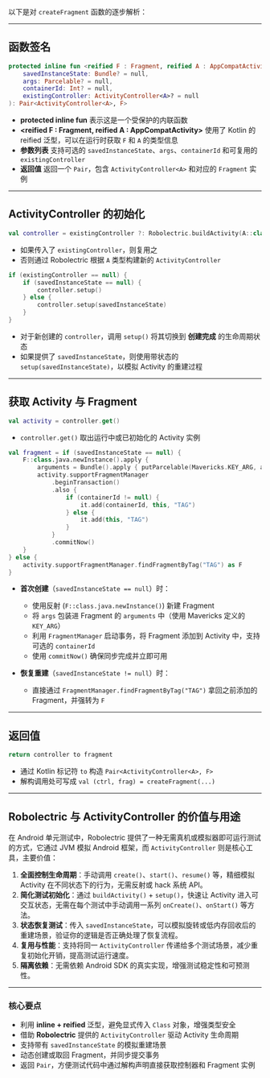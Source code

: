 

以下是对 `createFragment` 函数的逐步解析：

---

## 函数签名

```kotlin
protected inline fun <reified F : Fragment, reified A : AppCompatActivity> createFragment(
    savedInstanceState: Bundle? = null,
    args: Parcelable? = null,
    containerId: Int? = null,
    existingController: ActivityController<A>? = null
): Pair<ActivityController<A>, F>
```

* **protected inline fun**  表示这是一个受保护的内联函数
* **\<reified F : Fragment, reified A : AppCompatActivity>**  使用了 Kotlin 的 reified 泛型，可以在运行时获取 `F` 和 `A` 的类型信息
* **参数列表**  支持可选的 `savedInstanceState`、`args`、`containerId` 和可复用的 `existingController`
* **返回值**  返回一个 `Pair`，包含 `ActivityController<A>` 和对应的 `Fragment` 实例

---

## ActivityController 的初始化

```kotlin
val controller = existingController ?: Robolectric.buildActivity(A::class.java)
```

* 如果传入了 `existingController`，则复用之
* 否则通过 Robolectric 根据 `A` 类型构建新的 `ActivityController`

```kotlin
if (existingController == null) {
    if (savedInstanceState == null) {
        controller.setup()
    } else {
        controller.setup(savedInstanceState)
    }
}
```

* 对于新创建的 `controller`，调用 `setup()` 将其切换到 **创建完成** 的生命周期状态
* 如果提供了 `savedInstanceState`，则使用带状态的 `setup(savedInstanceState)`，以模拟 Activity 的重建过程

---

## 获取 Activity 与 Fragment

```kotlin
val activity = controller.get()
```

* `controller.get()` 取出运行中或已初始化的 Activity 实例

```kotlin
val fragment = if (savedInstanceState == null) {
    F::class.java.newInstance().apply {
        arguments = Bundle().apply { putParcelable(Mavericks.KEY_ARG, args) }
        activity.supportFragmentManager
            .beginTransaction()
            .also {
                if (containerId != null) {
                    it.add(containerId, this, "TAG")
                } else {
                    it.add(this, "TAG")
                }
            }
            .commitNow()
    }
} else {
    activity.supportFragmentManager.findFragmentByTag("TAG") as F
}
```

* **首次创建**（`savedInstanceState == null`）时：

  * 使用反射 (`F::class.java.newInstance()`) 新建 Fragment
  * 将 `args` 包装进 Fragment 的 `arguments` 中（使用 Mavericks 定义的 `KEY_ARG`）
  * 利用 `FragmentManager` 启动事务，将 Fragment 添加到 Activity 中，支持可选的 `containerId`
  * 使用 `commitNow()` 确保同步完成并立即可用

* **恢复重建**（`savedInstanceState != null`）时：

  * 直接通过 `FragmentManager.findFragmentByTag("TAG")` 拿回之前添加的 Fragment，并强转为 `F`

---

## 返回值

```kotlin
return controller to fragment
```

* 通过 Kotlin 标记符 `to` 构造 `Pair<ActivityController<A>, F>`
* 解构调用处可写成 `val (ctrl, frag) = createFragment(...)`

---

## Robolectric 与 ActivityController 的价值与用途

在 Android 单元测试中，Robolectric 提供了一种无需真机或模拟器即可运行测试的方式，它通过 JVM 模拟 Android 框架，而 `ActivityController` 则是核心工具，主要价值：

1. **全面控制生命周期**：手动调用 `create()`、`start()`、`resume()` 等，精细模拟 Activity 在不同状态下的行为，无需反射或 hack 系统 API。
2. **简化测试初始化**：通过 `buildActivity()` + `setup()`，快速让 Activity 进入可交互状态，无需在每个测试中手动调用一系列 `onCreate()`、`onStart()` 等方法。
3. **状态恢复测试**：传入 `savedInstanceState`，可以模拟旋转或低内存回收后的重建场景，验证你的逻辑是否正确处理了恢复流程。
4. **复用与性能**：支持将同一 `ActivityController` 传递给多个测试场景，减少重复初始化开销，提高测试运行速度。
5. **隔离依赖**：无需依赖 Android SDK 的真实实现，增强测试稳定性和可预测性。

---

### 核心要点

* 利用 **inline + reified** 泛型，避免显式传入 `Class` 对象，增强类型安全
* 借助 **Robolectric** 提供的 `ActivityController` 驱动 Activity 生命周期
* 支持带有 `savedInstanceState` 的模拟重建场景
* 动态创建或取回 Fragment，并同步提交事务
* 返回 `Pair`，方便测试代码中通过解构声明直接获取控制器和 Fragment 实例
